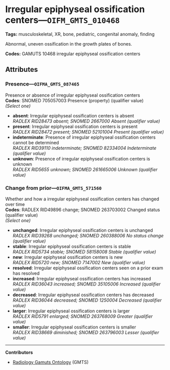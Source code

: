 # Irregular epiphyseal ossification centers—`OIFM_GMTS_010468`

**Tags:** musculoskeletal, XR, bone, pediatric, congenital anomaly, finding

Abnormal, uneven ossification in the growth plates of bones.

**Codes:** GAMUTS 10468 irregular epiphyseal ossification centers

## Attributes

### Presence—`OIFMA_GMTS_087465`

Presence or absence of irregular epiphyseal ossification centers  
**Codes**: SNOMED 705057003 Presence (property) (qualifier value)  
*(Select one)*

- **absent**: Irregular epiphyseal ossification centers is absent  
_RADLEX RID28473 absent; SNOMED 2667000 Absent (qualifier value)_
- **present**: Irregular epiphyseal ossification centers is present  
_RADLEX RID28472 present; SNOMED 52101004 Present (qualifier value)_
- **indeterminate**: Presence of irregular epiphyseal ossification centers cannot be determined  
_RADLEX RID39110 indeterminate; SNOMED 82334004 Indeterminate (qualifier value)_
- **unknown**: Presence of irregular epiphyseal ossification centers is unknown  
_RADLEX RID5655 unknown; SNOMED 261665006 Unknown (qualifier value)_

### Change from prior—`OIFMA_GMTS_571560`

Whether and how a irregular epiphyseal ossification centers has changed over time  
**Codes**: RADLEX RID49896 change; SNOMED 263703002 Changed status (qualifier value)  
*(Select one)*

- **unchanged**: Irregular epiphyseal ossification centers is unchanged  
_RADLEX RID39268 unchanged; SNOMED 260388006 No status change (qualifier value)_
- **stable**: Irregular epiphyseal ossification centers is stable  
_RADLEX RID5734 stable; SNOMED 58158008 Stable (qualifier value)_
- **new**: Irregular epiphyseal ossification centers is new  
_RADLEX RID5720 new; SNOMED 7147002 New (qualifier value)_
- **resolved**: Irregular epiphyseal ossification centers seen on a prior exam has resolved  
- **increased**: Irregular epiphyseal ossification centers has increased  
_RADLEX RID36043 increased; SNOMED 35105006 Increased (qualifier value)_
- **decreased**: Irregular epiphyseal ossification centers has decreased  
_RADLEX RID36044 decreased; SNOMED 1250004 Decreased (qualifier value)_
- **larger**: Irregular epiphyseal ossification centers is larger  
_RADLEX RID5791 enlarged; SNOMED 263768009 Greater (qualifier value)_
- **smaller**: Irregular epiphyseal ossification centers is smaller  
_RADLEX RID38669 diminished; SNOMED 263796003 Lesser (qualifier value)_

---

**Contributors**

- [Radiology Gamuts Ontology](https://gamuts.net/) (GMTS)
